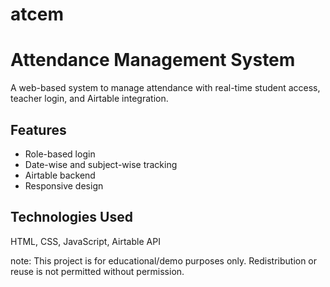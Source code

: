 # atcem
# Attendance Management System

A web-based system to manage attendance with real-time student access, teacher login, and Airtable integration.

## Features
- Role-based login
- Date-wise and subject-wise tracking
- Airtable backend
- Responsive design

## Technologies Used
HTML, CSS, JavaScript, Airtable API


note: 
This project is for educational/demo purposes only. Redistribution or reuse is not permitted without permission.
